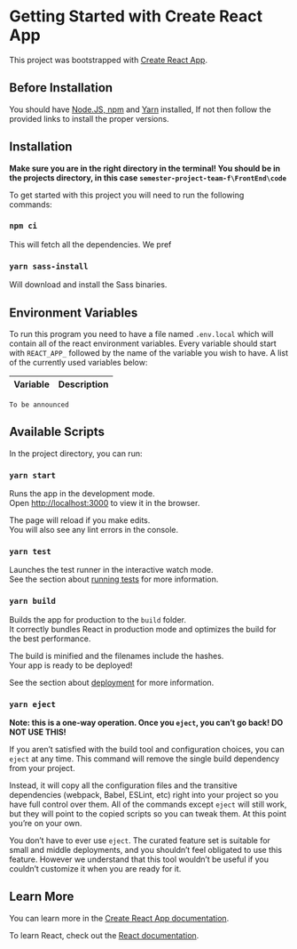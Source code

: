 # Getting Started with Create React App

This project was bootstrapped with [Create React App](https://github.com/facebook/create-react-app).

## Before Installation

You should have [Node.JS, npm](https://nodejs.org/en/download/) and [Yarn](https://classic.yarnpkg.com/en/docs/install/#windows-stable) installed, If not then follow the provided links to install the proper versions.

## Installation

**Make sure you are in the right directory in the terminal! You should be in the projects directory, in this case `semester-project-team-f\FrontEnd\code`**

To get started with this project you will need to run the following commands:

### `npm ci`

This will fetch all the dependencies. We pref

### `yarn sass-install`

Will download and install the Sass binaries.

## Environment Variables

To run this program you need to have a file named `.env.local` which will contain all of the react environment variables. Every variable should start with `REACT_APP_` followed by the name of the variable you wish to have. A list of the currently used variables below:

| Variable | Description |
| -------- | ----------- |

`To be announced`

## Available Scripts

In the project directory, you can run:

### `yarn start`

Runs the app in the development mode.\
Open [http://localhost:3000](http://localhost:3000) to view it in the browser.

The page will reload if you make edits.\
You will also see any lint errors in the console.

### `yarn test`

Launches the test runner in the interactive watch mode.\
See the section about [running tests](https://facebook.github.io/create-react-app/docs/running-tests) for more information.

### `yarn build`

Builds the app for production to the `build` folder.\
It correctly bundles React in production mode and optimizes the build for the best performance.

The build is minified and the filenames include the hashes.\
Your app is ready to be deployed!

See the section about [deployment](https://facebook.github.io/create-react-app/docs/deployment) for more information.

### `yarn eject`

**Note: this is a one-way operation. Once you `eject`, you can’t go back! DO NOT USE THIS!**

If you aren’t satisfied with the build tool and configuration choices, you can `eject` at any time. This command will remove the single build dependency from your project.

Instead, it will copy all the configuration files and the transitive dependencies (webpack, Babel, ESLint, etc) right into your project so you have full control over them. All of the commands except `eject` will still work, but they will point to the copied scripts so you can tweak them. At this point you’re on your own.

You don’t have to ever use `eject`. The curated feature set is suitable for small and middle deployments, and you shouldn’t feel obligated to use this feature. However we understand that this tool wouldn’t be useful if you couldn’t customize it when you are ready for it.

## Learn More

You can learn more in the [Create React App documentation](https://facebook.github.io/create-react-app/docs/getting-started).

To learn React, check out the [React documentation](https://reactjs.org/).
